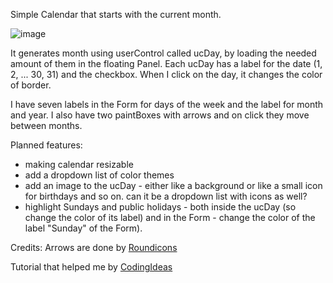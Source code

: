 Simple Calendar that starts with the current month.

![image](https://github.com/user-attachments/assets/89c63fae-2ac8-4484-933d-cf8e101f42a5)

It generates month using userControl called ucDay, by loading the needed amount of them in the floating Panel.
Each ucDay has a label for the date (1, 2, ... 30, 31) and the checkbox. When I click on the day, it changes the color of border. 

I have seven labels in the Form for days of the week and the label for month and year. I also have two paintBoxes with arrows and on click they move between months.

Planned features:
- making calendar resizable
- add a dropdown list of color themes
- add an image to the ucDay - either like a background or like a small icon for birthdays and so on. can it be a dropdown list with icons as well?
- highlight Sundays and public holidays - both inside the ucDay (so change the color of its label) and in the Form - change the color of the label "Sunday" of the Form).

 Credits:
 Arrows are done by <a href="https://www.flaticon.com/free-icons/next" title="next icons">Roundicons</a>
 
 Tutorial that helped me by <a href="https://www.youtube.com/watch?v=6E5nImQJC-Y&t=416s">CodingIdeas</a>
